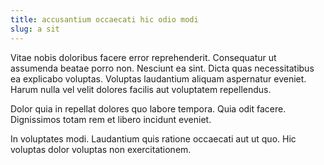 ```yaml
---
title: accusantium occaecati hic odio modi
slug: a sit
---
```


Vitae nobis doloribus facere error reprehenderit. Consequatur ut assumenda beatae porro non. Nesciunt ea sint. Dicta quas necessitatibus ea explicabo voluptas. Voluptas laudantium aliquam aspernatur eveniet. Harum nulla vel velit dolores facilis aut voluptatem repellendus.

Dolor quia in repellat dolores quo labore tempora. Quia odit facere. Dignissimos totam rem et libero incidunt eveniet.

In voluptates modi. Laudantium quis ratione occaecati aut ut quo. Hic voluptas dolor voluptas non exercitationem.

